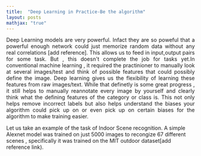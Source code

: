 ```yaml
---
title:  "Deep Learning in Practice-Be the algorithm"
layout: posts
mathjax: "true"
---
```


<p style="text-align:justify">Deep Learning models are very powerful. Infact they are so poweful that a powerful enough network could just memorize random data without any real correlations [add reference]. This allows us to feed in input,output pairs for some task. But , this doesn't complete the job for tasks yet.In conventional machine learning , it required the practinioner to manually look at several images/test and think of possible features that could possibly define the image. Deep learning gives us the flexibility of learning these features from raw images/text. While that definetly is some great progress , it still helps to manually reannotate every image by yourself and clearly think what the defining features of the category or class is. This not only helps remove incorrect labels but also helps understand the biases your algorithm could pick up on or even pick up on certain biases for the algorithm to make training easier.</p>

<p>Let us take an example of the task of Indoor Scene recognition. A simple Alexnet model was trained on just 5000 images to recongize 67 different scenes , specifically it was trained on the MIT outdoor dataset[add reference link).</p>
